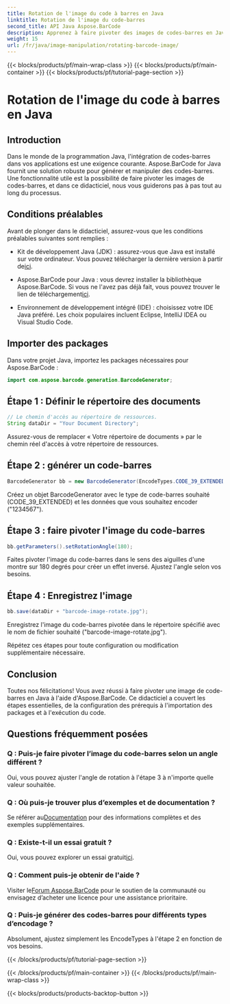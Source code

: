 ```yaml
---
title: Rotation de l'image du code à barres en Java
linktitle: Rotation de l'image du code-barres
second_title: API Java Aspose.BarCode
description: Apprenez à faire pivoter des images de codes-barres en Java sans effort à l'aide d'Aspose.BarCode. Un guide complet étape par étape pour les développeurs Java.
weight: 15
url: /fr/java/image-manipulation/rotating-barcode-image/
---
```


{{< blocks/products/pf/main-wrap-class >}}
{{< blocks/products/pf/main-container >}}
{{< blocks/products/pf/tutorial-page-section >}}

# Rotation de l'image du code à barres en Java


## Introduction

Dans le monde de la programmation Java, l'intégration de codes-barres dans vos applications est une exigence courante. Aspose.BarCode for Java fournit une solution robuste pour générer et manipuler des codes-barres. Une fonctionnalité utile est la possibilité de faire pivoter les images de codes-barres, et dans ce didacticiel, nous vous guiderons pas à pas tout au long du processus.

## Conditions préalables

Avant de plonger dans le didacticiel, assurez-vous que les conditions préalables suivantes sont remplies :

-  Kit de développement Java (JDK) : assurez-vous que Java est installé sur votre ordinateur. Vous pouvez télécharger la dernière version à partir de[ici](https://www.oracle.com/java/technologies/javase-downloads.html).

- Aspose.BarCode pour Java : vous devrez installer la bibliothèque Aspose.BarCode. Si vous ne l'avez pas déjà fait, vous pouvez trouver le lien de téléchargement[ici](https://releases.aspose.com/barcode/java/).

- Environnement de développement intégré (IDE) : choisissez votre IDE Java préféré. Les choix populaires incluent Eclipse, IntelliJ IDEA ou Visual Studio Code.

## Importer des packages

Dans votre projet Java, importez les packages nécessaires pour Aspose.BarCode :

```java
import com.aspose.barcode.generation.BarcodeGenerator;
```

## Étape 1 : Définir le répertoire des documents

```java
// Le chemin d'accès au répertoire de ressources.
String dataDir = "Your Document Directory";
```

Assurez-vous de remplacer « Votre répertoire de documents » par le chemin réel d'accès à votre répertoire de ressources.

## Étape 2 : générer un code-barres

```java
BarcodeGenerator bb = new BarcodeGenerator(EncodeTypes.CODE_39_EXTENDED, "1234567");
```

Créez un objet BarcodeGenerator avec le type de code-barres souhaité (CODE_39_EXTENDED) et les données que vous souhaitez encoder ("1234567").

## Étape 3 : faire pivoter l'image du code-barres

```java
bb.getParameters().setRotationAngle(180);
```

Faites pivoter l'image du code-barres dans le sens des aiguilles d'une montre sur 180 degrés pour créer un effet inversé. Ajustez l'angle selon vos besoins.

## Étape 4 : Enregistrez l'image

```java
bb.save(dataDir + "barcode-image-rotate.jpg");
```

Enregistrez l'image du code-barres pivotée dans le répertoire spécifié avec le nom de fichier souhaité ("barcode-image-rotate.jpg").

Répétez ces étapes pour toute configuration ou modification supplémentaire nécessaire.

## Conclusion

Toutes nos félicitations! Vous avez réussi à faire pivoter une image de code-barres en Java à l'aide d'Aspose.BarCode. Ce didacticiel a couvert les étapes essentielles, de la configuration des prérequis à l'importation des packages et à l'exécution du code.

## Questions fréquemment posées

### Q : Puis-je faire pivoter l’image du code-barres selon un angle différent ?
Oui, vous pouvez ajuster l'angle de rotation à l'étape 3 à n'importe quelle valeur souhaitée.

### Q : Où puis-je trouver plus d’exemples et de documentation ?
 Se référer au[Documentation](https://reference.aspose.com/barcode/java/) pour des informations complètes et des exemples supplémentaires.

### Q : Existe-t-il un essai gratuit ?
 Oui, vous pouvez explorer un essai gratuit[ici](https://releases.aspose.com/).

### Q : Comment puis-je obtenir de l'aide ?
 Visiter le[Forum Aspose.BarCode](https://forum.aspose.com/c/barcode/13) pour le soutien de la communauté ou envisagez d’acheter une licence pour une assistance prioritaire.

### Q : Puis-je générer des codes-barres pour différents types d’encodage ?
Absolument, ajustez simplement les EncodeTypes à l'étape 2 en fonction de vos besoins.

{{< /blocks/products/pf/tutorial-page-section >}}

{{< /blocks/products/pf/main-container >}}
{{< /blocks/products/pf/main-wrap-class >}}

{{< blocks/products/products-backtop-button >}}
